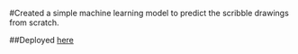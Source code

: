 #Created a simple machine learning model to predict the scribble drawings from scratch.

##Deployed [here](https://scribble-predicter.netlify.app/) 
